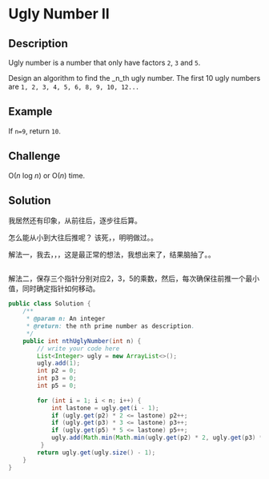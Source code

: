 # Ugly Number II

## Description

Ugly number is a number that only have factors `2`, `3` and `5`.

Design an algorithm to find the _n_th ugly number. The first 10 ugly numbers are `1, 2, 3, 4, 5, 6, 8, 9, 10, 12...`

## Example

If `n=9`, return `10`.

## Challenge

O\(_n_ log _n_\) or O\(_n_\) time.

## Solution

我居然还有印象，从前往后，逐步往后算。

怎么能从小到大往后推呢？ 该死，，明明做过。。

解法一，我去，，，这是最正常的想法，我想出来了，结果脑抽了。。

```text

```

解法二，保存三个指针分别对应2，3，5的乘数，然后，每次确保往前推一个最小值，同时确定指针如何移动。

```java
public class Solution {
    /**
     * @param n: An integer
     * @return: the nth prime number as description.
     */
    public int nthUglyNumber(int n) {
        // write your code here
        List<Integer> ugly = new ArrayList<>();
        ugly.add(1);
        int p2 = 0;
        int p3 = 0;
        int p5 = 0;
        
        for (int i = 1; i < n; i++) {
            int lastone = ugly.get(i - 1);
            if (ugly.get(p2) * 2 <= lastone) p2++;
            if (ugly.get(p3) * 3 <= lastone) p3++;
            if (ugly.get(p5) * 5 <= lastone) p5++;
            ugly.add(Math.min(Math.min(ugly.get(p2) * 2, ugly.get(p3) * 3) , ugly.get(p5) * 5));
         }
        return ugly.get(ugly.size() - 1);
    }
}
```

